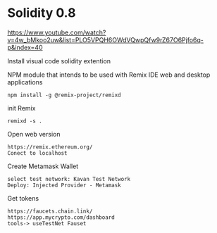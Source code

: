 # Solidity 0.8

https://www.youtube.com/watch?v=4w_bMkoo2uw&list=PLO5VPQH6OWdVQwpQfw9rZ67O6Pjfo6q-p&index=40


Install visual code solidity extention


NPM module that intends to be used with Remix IDE web and desktop applications

    npm install -g @remix-project/remixd

init Remix

    remixd -s .


Open web version

    https://remix.ethereum.org/
    Conect to localhost


Create Metamask Wallet

    select test network: Kavan Test Network
    Deploy: Injected Provider - Metamask

Get tokens

    https://faucets.chain.link/
    https://app.mycrypto.com/dashboard
    tools-> useTestNet Fauset




